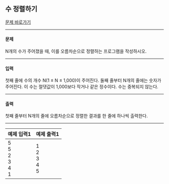 수 정렬하기
-----

[문제 바로가기](https://www.acmicpc.net/problem/2750)

-------

#### 문제

N개의 수가 주어졌을 때, 이를 오름차순으로 정렬하는 프로그램을 작성하시오.

-----
#### 입력

첫째 줄에 수의 개수 N(1 ≤ N ≤ 1,000)이 주어진다. 둘째 줄부터 N개의 줄에는 숫자가 주어진다. 이 수는 절댓값이 1,000보다 작거나 같은 정수이다. 수는 중복되지 않는다.

-----
#### 출력

첫째 줄부터 N개의 줄에 오름차순으로 정렬한 결과를 한 줄에 하나씩 출력한다.

----

| 예제 입력1                           | 예제 출력1                    |
| ------------------------------------ | ----------------------------- |
| 5<br />5<br />2<br />3<br />4<br />1 | 1<br />2<br />3<br />4<br />5 |

